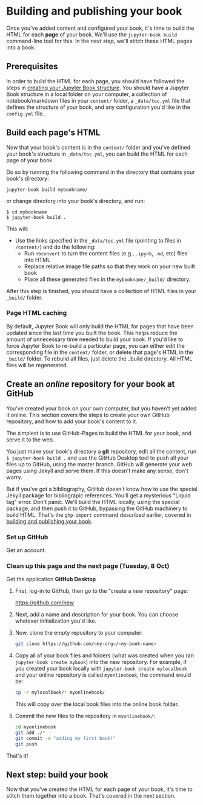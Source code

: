 # Building and publishing your book

Once you've added content and configured your book, it's time to
build the HTML for each **page** of your book. We'll use the
`jupyter-book build` command-line tool for this. In the _next step_,
we'll stitch these HTML pages into a book.

## Prerequisites

In order to build the HTML for each page, you should have followed the steps
in [creating your Jupyter Book structure](02_create.html). You should have
a Jupyter Book structure in a local folder on your computer, a collection
of notebook/markdown files in your `content/` folder, a `_data/toc.yml` file
that defines the structure of your book, and any configuration you'd like
in the `config.yml` file.

## Build each page's HTML

Now that your book's content is in the `content/` folder and you've
defined your book's structure in `_data/toc.yml`, you can build
the HTML for each page of your book.

Do so by running the following command in the directory that contains your book's directory:

```
jupyter-book build mybookname/

```
or change directory into your book's directory, and run:

```
$ cd mybookname
$ jupyter-book build .

```

This will:

* Use the links specified in the `_data/toc.yml` file (pointing to files in `/content/`) and
  do the following:
  * Run `nbconvert` to turn the content files (e.g., `.ipynb`, `.md`, etc) files into HTML
  * Replace relative image file paths so that they work on your new built book
  * Place all these generated files in the `mybookname/_build/` directory.

After this step is finished, you should have a collection of HTML files in your
`_build/` folder.

### Page HTML caching

By default, Jupyter Book will only build the HTML for pages that have
been updated since the last time you built the book. This helps reduce the
amount of unnecessary time needed to build your book. If you'd like to
force Jupyter Book to re-build a particular page, you can either edit the
corresponding file in the `content/` folder, or delete that page's HTML
in the `_build/` folder. To rebuild all files, just delete the _build directory. All HTML files will be regenerated.

## Create an *online* repository for your book at GitHub

You've created your book on your own computer, but you haven't yet added it
online. This section covers the steps to create your own GitHub repository,
and how to add your book's content to it.



The simplest is to use GitHub-Pages
to build the HTML for your book, and serve it to the web.

You just make your book's directory a **git** repository, edit all the content, run `$ jupyter-book build .`
and use the GitHub Desktop tool to push all your files up to GitHub, using the master branch.  GitHub will generate your web pages using Jekyll and serve them. If this doesn't make any sense, don't worry.

But if you've got a bibliography, GitHub doesn't know how to use the special Jekyll package for bibliograpic references.  You'll get a mysterious "Liquid tag" error.  Don't panic.  We'll build the HTML locally, using the special package, and then push it to GitHub, bypassing the GitHub machinery to build HTML. That's the `ghp-import` command described earlier, covered in [building and publishing your book](04_publish.html).

### Set up GitHub

Get an account.

### Clean up this page and the next page  (Tuesday, 8 Oct)

Get the application **GitHub Desktop**

1. First, log-in to GitHub, then go to the "create a new repository" page:

   https://github.com/new

2. Next, add a name and description for your book. You can choose whatever
   initialization you'd like.

3. Now, clone the empty repository to your computer:

   ```bash
   git clone https://github.com/<my-org>/<my-book-name>
   ```

4. Copy all of your book files and folders (what was created when you ran `jupyter-book create mybook`)
   into the new repository. For example, if you created your book locally with `jupyter-book create mylocalbook`
   and your online repository is called `myonlinebook`, the command would be:

   ```bash
   cp -r mylocalbook/* myonlinebook/
   ```

   This will copy over the local book files into the online book folder.

5. Commit the new files to the repository in `myonlinebook/`:

   ```bash
   cd myonlinebook
   git add ./*
   git commit -m "adding my first book!"
   git push
   ```

That's it!

## Next step: build your book

Now that you've created the HTML for each page of your book, it's time
to stitch them together into a book. That's covered in the next section.
